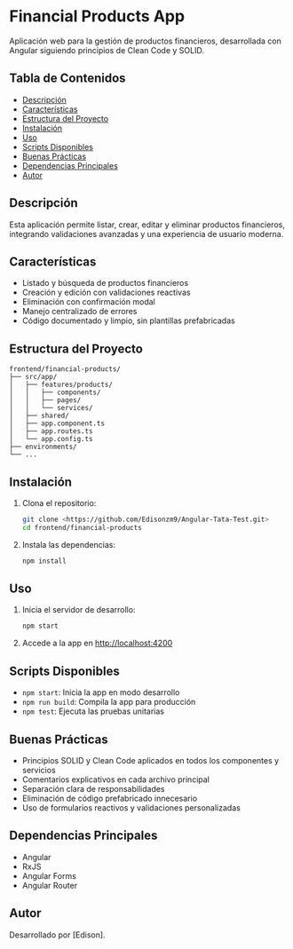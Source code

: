 # Financial Products App

Aplicación web para la gestión de productos financieros, desarrollada con Angular siguiendo principios de Clean Code y SOLID.

## Tabla de Contenidos
- [Descripción](#descripción)
- [Características](#características)
- [Estructura del Proyecto](#estructura-del-proyecto)
- [Instalación](#instalación)
- [Uso](#uso)
- [Scripts Disponibles](#scripts-disponibles)
- [Buenas Prácticas](#buenas-prácticas)
- [Dependencias Principales](#dependencias-principales)
- [Autor](#autor)

## Descripción
Esta aplicación permite listar, crear, editar y eliminar productos financieros, integrando validaciones avanzadas y una experiencia de usuario moderna.

## Características
- Listado y búsqueda de productos financieros
- Creación y edición con validaciones reactivas
- Eliminación con confirmación modal
- Manejo centralizado de errores
- Código documentado y limpio, sin plantillas prefabricadas

## Estructura del Proyecto
```
frontend/financial-products/
├── src/app/
│   ├── features/products/
│   │   ├── components/
│   │   ├── pages/
│   │   └── services/
│   ├── shared/
│   ├── app.component.ts
│   ├── app.routes.ts
│   └── app.config.ts
├── environments/
└── ...
```

## Instalación
1. Clona el repositorio:
   ```bash
   git clone <https://github.com/Edisonzm9/Angular-Tata-Test.git>
   cd frontend/financial-products
   ```
2. Instala las dependencias:
   ```bash
   npm install
   ```

## Uso
1. Inicia el servidor de desarrollo:
   ```bash
   npm start
   ```
2. Accede a la app en [http://localhost:4200](http://localhost:4200)

## Scripts Disponibles
- `npm start`: Inicia la app en modo desarrollo
- `npm run build`: Compila la app para producción
- `npm test`: Ejecuta las pruebas unitarias

## Buenas Prácticas
- Principios SOLID y Clean Code aplicados en todos los componentes y servicios
- Comentarios explicativos en cada archivo principal
- Separación clara de responsabilidades
- Eliminación de código prefabricado innecesario
- Uso de formularios reactivos y validaciones personalizadas

## Dependencias Principales
- Angular
- RxJS
- Angular Forms
- Angular Router

## Autor
Desarrollado por [Edison]. 